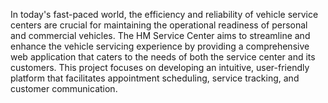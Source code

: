 In today's fast-paced world, the efficiency and reliability of vehicle service centers are crucial for maintaining the operational readiness of personal and commercial vehicles.
The HM Service Center aims to streamline and enhance the vehicle servicing experience by providing a comprehensive web application that caters to the needs of both the service center and its customers. 
This project focuses on developing an intuitive, user-friendly platform that facilitates appointment scheduling, service tracking, and customer communication.
